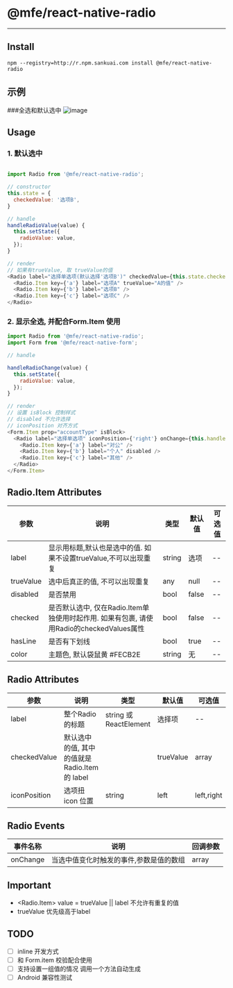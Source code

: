 # @mfe/react-native-radio
---

## Install

```
npm --registry=http://r.npm.sankuai.com install @mfe/react-native-radio
```

## 示例
###全选和默认选中
![image](https://s3.meituan.net/v1/mss_c4375b35f5cb4e678b5b55a48c40cf9d/mnpm-demo-pic/radio_20171020.gif)


## Usage

### 1. 默认选中
```js

import Radio from '@mfe/react-native-radio';

// constructor
this.state = {
  checkedValue: '选项B',
}

// handle
handleRadioValue(value) {
  this.setState({
    radioValue: value,
  });
}

// render
// 如果有trueValue, 取 trueValue的值
<Radio label="选择单选项(默认选择'选项B')" checkedValue={this.state.checkedValue} onChange={this.handleRadioValue.bind(this)}>
  <Radio.Item key={'a'} label="选项A" trueValue="A的值" />
  <Radio.Item key={'b'} label="选项B" />
  <Radio.Item key={'c'} label="选项C" />
</Radio>

```

### 2. 显示全选, 并配合Form.Item 使用
```js
import Radio from '@mfe/react-native-radio';
import Form from '@mfe/react-native-form';

// handle

handleRadioChange(value) {
  this.setState({
    radioValue: value,
  });
}

// render 
// 设置 isBlock 控制样式
// disabled 不允许选择
// iconPosition 对齐方式
<Form.Item prop="accountType" isBlock>
  <Radio label="选择单选项" iconPosition={'right'} onChange={this.handleRadioChange.bind(this)}>
    <Radio.Item key={'a'} label="对公" />
    <Radio.Item key={'b'} label="个人" disabled />
    <Radio.Item key={'c'} label="其他" />
  </Radio>
</Form.Item>
```


## Radio.Item Attributes

| 参数       | 说明                                        | 类型      | 默认值  | 可选值 |
|------------|--------------------------------------------|-----------|---------------|---------|
|  label    |   显示用标题,默认也是选中的值. 如果不设置trueValue,不可以出现重复  | string | 选项 |  -- |
|  trueValue |  选中后真正的值, 不可以出现重复 | any   |  null | --  |
|  disabled |  是否禁用                           | bool   |  false | -- | 
|  checked |  是否默认选中, 仅在Radio.Item单独使用时起作用. 如果有<Radio>包裹, 请使用Radio的checkedValues属性     | bool   |  false | -- | 
|  hasLine |  是否有下划线                            | bool   |  true | -- | 
|  color |  主题色, 默认袋鼠黄 #FECB2E                           | string   |  无 | -- | 


## Radio Attributes

| 参数       | 说明                                        | 类型      | 默认值  | 可选值 |
|------------|--------------------------------------------|-----------|---------------|---------|
|  label    |   整个Radio的标题                            | string 或 ReactElement      | 选择项 |  -- |
|  checkedValue | 默认选中的值, 其中的值就是Radio.Item 的 label || trueValue | array   |  选项 | --  |
|  iconPosition |  选项扭icon 位置                           | string   |  left | left,right | 


## Radio Events

| 事件名称       | 说明                                        | 回调参数    |
|------------|--------------------------------------------|-----------|
|  onChange    |  当选中值变化时触发的事件,参数是值的数组 | array |




## Important
* <Radio.Item> value =  trueValue || label 不允许有重复的值
* trueValue 优先级高于label


## TODO
- [ ] inline 开发方式
- [ ] 和 Form.item 校验配合使用
- [ ] 支持设置一组值的情况 调用一个方法自动生成
- [ ] Android 兼容性测试
